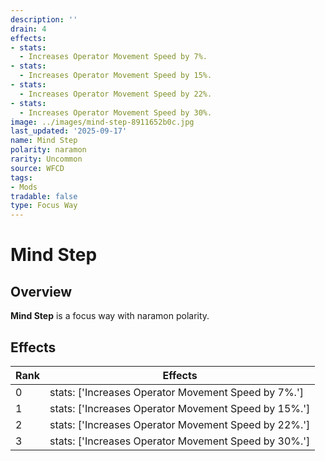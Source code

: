 ```yaml
---
description: ''
drain: 4
effects:
- stats:
  - Increases Operator Movement Speed by 7%.
- stats:
  - Increases Operator Movement Speed by 15%.
- stats:
  - Increases Operator Movement Speed by 22%.
- stats:
  - Increases Operator Movement Speed by 30%.
image: ../images/mind-step-8911652b0c.jpg
last_updated: '2025-09-17'
name: Mind Step
polarity: naramon
rarity: Uncommon
source: WFCD
tags:
- Mods
tradable: false
type: Focus Way
---
```


# Mind Step

## Overview

**Mind Step** is a focus way with naramon polarity.

## Effects

| Rank | Effects |
|------|----------|
| 0 | stats: ['Increases Operator Movement Speed by 7%.'] |
| 1 | stats: ['Increases Operator Movement Speed by 15%.'] |
| 2 | stats: ['Increases Operator Movement Speed by 22%.'] |
| 3 | stats: ['Increases Operator Movement Speed by 30%.'] |

